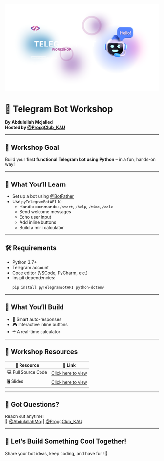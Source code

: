 ![Workshop Banner](Readmefiles/Telegram.png)

# 🤖 Telegram Bot Workshop

**By Abdulellah Mojalled**  
**Hosted by [@ProggClub_KAU](https://x.com/proggclub_kau)**

---

## 🚀 Workshop Goal

Build your **first functional Telegram bot using Python** – in a fun, hands-on way!

---

## 🔧 What You’ll Learn

- Set up a bot using [@BotFather](https://t.me/BotFather)  
- Use `pyTelegramBotAPI` to:
  - Handle commands: `/start`, `/help`, `/time`, `/calc`
  - Send welcome messages
  - Echo user input
  - Add inline buttons
  - Build a mini calculator

---

## 🛠 Requirements

- Python 3.7+
- Telegram account
- Code editor (VSCode, PyCharm, etc.)
- Install dependencies:
  ```bash
  pip install pyTelegramBotAPI python-dotenv
  ```

---

## 🧠 What You’ll Build

- 💬 Smart auto-responses  
- 🎮 Interactive inline buttons  
- ➗ A real-time calculator

---

## 📝 Workshop Resources

| 📁 **Resource**        | 🔗 **Link** |
|------------------------|-------------|
| 💻 Full Source Code     | [Click here to view](https://colab.research.google.com/drive/1PQQYzFxdpD8wxVzLclpSIfHANglwJhe6) |
| 🖥️ Slides               | [Click here to view](https://drive.google.com/file/d/1JrbEFXn3vFpDErDWtoJYrIokRXN8Oo84/view?usp=sharing) |

---

## 💬 Got Questions?

Reach out anytime!  
📢 [@AbdulallahMoj](https://x.com/abdulellahmoj) | [@ProggClub_KAU](https://x.com/proggclub_kau)

---

## 🌟 Let’s Build Something Cool Together!

Share your bot ideas, keep coding, and have fun! 🚀
